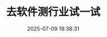 ---
title: 去软件测行业试一试
date: 2025-07-09 19:38:31
layout: life
videos: #视频组，参数为链接
  - path: ''
    subtitle: ''
images:
  - path: 'http://www.51testing.cn/img/banner0.jpg'
    subtitle: '博为峰（51testing） http://www.51testing.cn/index.html'
  - path: 'img/news/博为峰专利图.jpg'
    subtitle: '博为峰专利图'
  - path: 'img/news/博为峰荣誉图.jpg'
    subtitle: '博为峰荣誉图'
news_content:
  - image: 0
  - text: 去之前，也在网上做过一点点关于测试行业教培的信息收集，总的来说和之前接触过的培训学校大差不差。
  - text: 就收集到的信息而言，属于是常见的负面信息，包括但不限于学生自身摆烂，“学校”不管学生，学完后保就业是虚假宣传等等。
  - text: 这些负面信息，绝大多数的培训机构都有，所以，Emmm，参考价值略低。
  - text: 核心目标：① 能否从陌生人的口中得到自己是否适合这个行业；② 自己习惯了被推着走，这里能否推着我前进；③ 如果考虑学习，费用怎么说。
  - text: 于是乎，今天带着目标前往了位于上海市黄浦区云南北路59号六合大厦15楼的博为峰培训机构。
  - title: ① 我是否适合这个行业？
    text: 与负责“前端”的教培老师侯老师沟通了许久，侯老师认为我的状态处于一个很混沌的状态，不知道自己该往哪里使劲儿。对此，我很惊讶，不愧是的教培行业的老师。当然这其中也包括自己直接交浅言深的暴露自己有间接关系。
  - text: 认为计算机专业的且有前端工作经验，从事这一行业是有机会的，因为往期学员大多是非计算机专业的，侯老师表示，大专的同学都能做到，你计算机对口的本科生要做到这件事应该是不难的，所以**侯老师认为你是有机会且有能力做到的**。
  - text: 期间，与我分享了往期学员上岸的高薪的例子（看着那些学员的成就，说不心动是假的，但是，我是明白的，那些往往是其本身就足够优秀，加上培训推了一把，让他更优秀，不是来这里学了就能和他们一样优秀）。往期师兄提供内推机会的例子分享。
  - title: ② 自己习惯了被推着走，这里能否推着我前进？
    text: 有和豆包聊过这个话题，将我的经历分享给了豆包，豆包表示，你可以为了自己感兴趣的事物如个人博客消耗大量的时间与精力，在完成的那一刻又失去了目标，说明是有向前走的能力的，只是自己没有发现。于是我带着这个问题来到了博为峰，做二次确认。
  - text: <strong>在这里有很多经验丰富的教培，每天都有作业，每周一小考的学习考核，如果不达标，教培老师会单独为你指导</strong>。
  - text: 听到这里时，我的内心活动是这里听上去似乎能推着我往前走，即便学不成，也有了规划好的学习路径少走了弯路，以后在前端至少是用的上的，但是真的有这么夸张吗，每日作业和小考或许是真实的，但是不达标时教培老师单独辅导这个就很离谱了，<strong>对此我持怀疑态度，估摸着是课程回放。</strong>
  - text: 也让想起了之前在纬控教育学习PLC时，因为学不懂，多问了几次，就有点不耐烦了，当然，我是能够理解教培老师心情的，毕竟都教了很多遍了还是没有掌握，就很离谱，换做我是教培老师，我早发作了 ：）
  - title: ③ 如果考虑学习，费用怎么说？
    text: 软件测试经典班：23800米
  - text: 有点贵，这是我的第一反应。该班级，按教培侯老师的说法，是自动化软件测试学习，为期两个半月。期间签了一份保就业薪资的协议，前提条件一是全勤学习，校长表示并非字面意思的全勤，而是不要无故旷课或者突然找不到人这种，缺勤要事先说明缘由；二是保证按时按量完成学业安排；三，忘了。
  - text: 允许分期付款，但需要身份证，以及良好的征信。
  - text: 如果确定报名，需身份证，学位证，毕业证信息，无需原件，学信网可查即可。
  - title: 结语
    text: 总的来说，博为峰起到一个引路人作用，师傅领进门修行看个人，所以，这一次，你，泽旭，一定要努力啊，或许这是你人生中最后一次的试错机会了，毕竟现在的你已经不在年轻了。三十而立，不是开玩笑的。到了而立之年还没有确认工作方向，以后估摸着只会更加迷茫，更加无助。
  - text: 这件事，没有告知父母，因为我是害怕的，就和毕业前去国信安一样，不敢言，害怕得不到支持。所以这次又是一次破釜沉舟，无论如何都要成功，只需成功不许失败！！！
    image: 1
  - image: 2

---